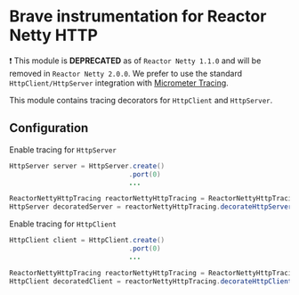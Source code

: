 # Brave instrumentation for Reactor Netty HTTP

:exclamation: This module is **DEPRECATED** as of `Reactor Netty 1.1.0` and will be removed in `Reactor Netty 2.0.0`.
We prefer to use the standard `HttpClient/HttpServer` integration with [Micrometer Tracing](https://micrometer.io/docs/tracing).

This module contains tracing decorators for `HttpClient` and `HttpServer`.

## Configuration

Enable tracing for `HttpServer`

```java
HttpServer server = HttpServer.create()
                              .port(0)
                              ...

ReactorNettyHttpTracing reactorNettyHttpTracing = ReactorNettyHttpTracing.create(httpTracing);
HttpServer decoratedServer = reactorNettyHttpTracing.decorateHttpServer(server);
```

Enable tracing for `HttpClient`

```java
HttpClient client = HttpClient.create()
                              .port(0)
                              ...

ReactorNettyHttpTracing reactorNettyHttpTracing = ReactorNettyHttpTracing.create(httpTracing);
HttpClient decoratedClient = reactorNettyHttpTracing.decorateHttpClient(client);
```
